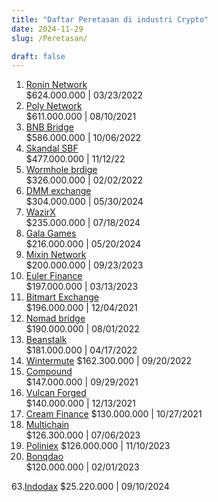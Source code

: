 ```yaml
---
title: "Daftar Peretasan di industri Crypto"
date: 2024-11-29
slug: /Peretasan/

draft: false
---
```


1. [Ronin Network](https://bitpaus.com/kronologi-peretasan-ronin-network/)  
   $624.000.000 | 03/23/2022  
2. [Poly Network](https://bitpaus.com/kronologi-peretasan-polynetwork/)  
   $611.000.000 | 08/10/2021  
3. [BNB Bridge](https://bitpaus.com/kronologi-peretasan-binance/)  
   $586.000.000 | 10/06/2022  
4. [Skandal SBF](https://bitpaus.com/skandal-sbf-dan-keruntuhan-ftx/)  
   $477.000.000 | 11/12/22  
5. [Wormhole brdige](https://bitpaus.com/kronologi-peretasan-wormhole/)  
   $326.000.000 | 02/02/2022  
6. [DMM exchange](https://bitpaus.com/kronologi-peretasan-crypto-dmm/)  
   $304.000.000 | 05/30/2024  
7. [WazirX](https://bitpaus.com/kronologi-peretasan-wazirx/)  
   $235.000.000 | 07/18/2024  
8. [Gala Games](https://bitpaus.com/kronologi-peretasan-gala-games/)  
   $216.000.000 | 05/20/2024  
9. [Mixin Network](https://bitpaus.com/kronologiperetasan-mixin-network/)  
   $200.000.000 | 09/23/2023  
10. [Euler Finance](https://bitpaus.com/kronologi-euler-finance/)  
    $197.000.000 | 03/13/2023 
11. [Bitmart Exchange](https://bitpaus.com/kronologi-peretasan-bitmart/)  
    $196.000.000 | 12/04/2021
12. [Nomad bridge](https://bitpaus.com/kronologi-nomad-bridge/)  
    $190.000.000 | 08/01/2022
13. [Beanstalk](https://bitpaus.com/kronologi-peretasan-beanstalk/)  
    $181.000.000 | 04/17/2022
14. [Wintermute](https://bitpaus.com/kronologi-wintermute/)
    $162.300.000 | 09/20/2022
15. [Compound](https://bitpaus.com/compound-finance/)  
    $147.000.000 | 09/29/2021
16. [Vulcan Forged](https://bitpaus.com/vulcan-forge/)  
    $140.000.000 | 12/13/2021
17. [Cream Finance](https://bitpaus.com/kronologi-cream-finance/)
    $130.000.000 | 10/27/2021
18. [Multichain](https://bitpaus.com/multi-chain/)  
    $126.300.000 | 07/06/2023
19. [Poliniex](https://bitpaus.com/kronologi-peretasan-poloniex/)
    $126.000.000 | 11/10/2023
20. [Bonqdao](https://bitpaus.com/kronologi-peretasan-bonqdao/)  
    $120.000.000 | 02/01/2023

63.[Indodax](https://bitpaus.com/kronologiperetasan-indodax/)
$25.220.000 | 09/10/2024
